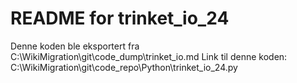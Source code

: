 # README for trinket_io_24
Denne koden ble eksportert fra C:\WikiMigration\git\code_dump\trinket_io.md
Link til denne koden: C:\WikiMigration\git\code_repo\Python\trinket_io_24.py
